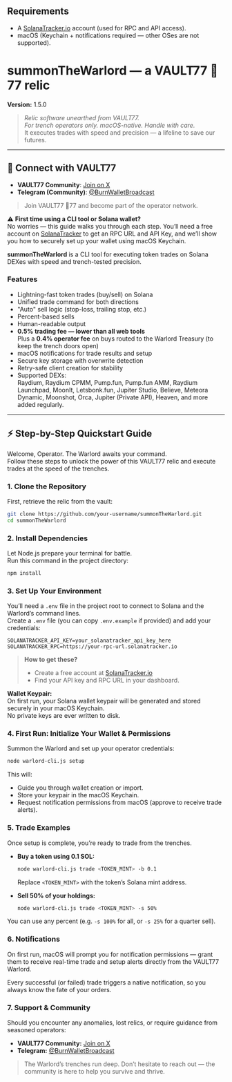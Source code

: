 ## Requirements

- A [SolanaTracker.io](https://www.solanatracker.io/?ref=0NGJ5PPN) account (used for RPC and API access).   
- macOS (Keychain + notifications required — other OSes are not supported).

# summonTheWarlord — a VAULT77 🔐77 relic

**Version:** 1.5.0

> *Relic software unearthed from VAULT77.  
> For trench operators only. macOS-native. Handle with care.*  
> It executes trades with speed and precision — a lifeline to save our futures.

---

## 📡 Connect with VAULT77

- **VAULT77 Community**: [Join on X](https://x.com/i/communities/1962257350309650488)  
- **Telegram (Community)**: [@BurnWalletBroadcast](https://t.me/BurnWalletBroadcast)  
> Join VAULT77 🔐77 and become part of the operator network.

⚠️ **First time using a CLI tool or Solana wallet?**  
No worries — this guide walks you through each step. You’ll need a free account on [SolanaTracker](https://www.solanatracker.io/?ref=0NGJ5PPN) to get an RPC URL and API Key, and we’ll show you how to securely set up your wallet using macOS Keychain.

**summonTheWarlord** is a CLI tool for executing token trades on Solana DEXes with speed and trench-tested precision.

### Features

- Lightning-fast token trades (buy/sell) on Solana
- Unified trade command for both directions
- "Auto" sell logic (stop-loss, trailing stop, etc.)
- Percent-based sells
- Human-readable output
- **0.5% trading fee — lower than all web tools**  
  Plus a **0.4% operator fee** on buys routed to the Warlord Treasury (to keep the trench doors open)
- macOS notifications for trade results and setup
- Secure key storage with overwrite detection
- Retry-safe client creation for stability
- Supported DEXs:  
  Raydium, Raydium CPMM, Pump.fun, Pump.fun AMM, Raydium Launchpad, MoonIt, Letsbonk.fun, Jupiter Studio, Believe, Meteora Dynamic, Moonshot, Orca, Jupiter (Private API), Heaven, and more added regularly.

---

## ⚡️ Step-by-Step Quickstart Guide

Welcome, Operator. The Warlord awaits your command.  
Follow these steps to unlock the power of this VAULT77 relic and execute trades at the speed of the trenches.

### 1. Clone the Repository

First, retrieve the relic from the vault:

```bash
git clone https://github.com/your-username/summonTheWarlord.git
cd summonTheWarlord
```

### 2. Install Dependencies

Let Node.js prepare your terminal for battle.  
Run this command in the project directory:

```bash
npm install
```

### 3. Set Up Your Environment

You’ll need a `.env` file in the project root to connect to Solana and the Warlord’s command lines.  
Create a `.env` file (you can copy `.env.example` if provided) and add your credentials:

```env
SOLANATRACKER_API_KEY=your_solanatracker_api_key_here
SOLANATRACKER_RPC=https://your-rpc-url.solanatracker.io
```

> **How to get these?**  
> - Create a free account at [SolanaTracker.io](https://www.solanatracker.io/?ref=0NGJ5PPN)  
> - Find your API key and RPC URL in your dashboard.

**Wallet Keypair:**  
On first run, your Solana wallet keypair will be generated and stored securely in your macOS Keychain.  
No private keys are ever written to disk.  

### 4. First Run: Initialize Your Wallet & Permissions

Summon the Warlord and set up your operator credentials:

```bash
node warlord-cli.js setup
```

This will:
- Guide you through wallet creation or import.
- Store your keypair in the macOS Keychain.
- Request notification permissions from macOS (approve to receive trade alerts).

### 5. Trade Examples

Once setup is complete, you’re ready to trade from the trenches.

- **Buy a token using 0.1 SOL:**
  ```bash
  node warlord-cli.js trade <TOKEN_MINT> -b 0.1
  ```
  Replace `<TOKEN_MINT>` with the token’s Solana mint address.

- **Sell 50% of your holdings:**
  ```bash
  node warlord-cli.js trade <TOKEN_MINT> -s 50%
  ```

You can use any percent (e.g. `-s 100%` for all, or `-s 25%` for a quarter sell).

### 6. Notifications

On first run, macOS will prompt you for notification permissions — grant them to receive real-time trade and setup alerts directly from the VAULT77 Warlord.

Every successful (or failed) trade triggers a native notification, so you always know the fate of your orders.

### 7. Support & Community

Should you encounter any anomalies, lost relics, or require guidance from seasoned operators:

- **VAULT77 Community:** [Join on X](https://x.com/i/communities/1962257350309650488)
- **Telegram:** [@BurnWalletBroadcast](https://t.me/BurnWalletBroadcast)

> The Warlord’s trenches run deep. Don’t hesitate to reach out — the community is here to help you survive and thrive.
